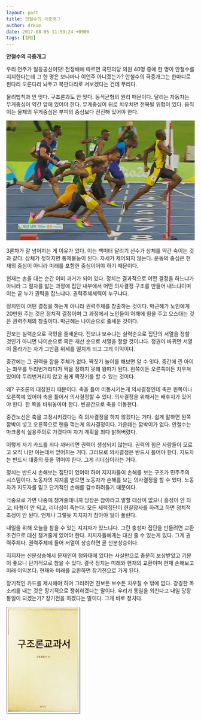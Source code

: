 ```yaml
---
layout: post
title: 안철수의 극중개그
author: drkim
date: 2017-08-05 11:59:24 +0900
tags: [컬럼]
---
```


**안철수의 극중개그**

  


우리 언주가 일등공신이닷! 천정배에 따르면 국민의당 의원 40명 중에 한 명이 안철수를 지지한다는데 그 한 명은 보나마나 이언주 아니겠는가? 안철수의 극중개그는 한마디로 왼다리 오른다리 놔두고 복판다리로 서보겠다는 건데 무리다. 

  


물리법칙과 안 맞다. 구조론과도 안 맞다. 동적균형의 원리 때문이다. 달리는 자동차는 무게중심이 약간 앞에 있어야 한다. 무게중심이 뒤로 치우치면 전복될 위험이 있다. 움직이는 물체의 무게중심은 부피의 중심보다 전진해 있어야 한다. 

  



![](/files/attach/images/199/508/872/c760d338-e1a4-4026-8228-262cdb157890.jpg)   


  


3륜차가 잘 넘어지는 게 이유가 있다. 이는 백미터 달리기 선수가 상체를 약간 숙이는 것과 같다. 상체가 젖혀지면 통제불능이 된다. 자세가 제어되지 않는다. 운동의 중심은 현재의 중심이 아니라 미래를 포함한 중심이어야 하기 때문이다. 

  


현재는 손을 대는 순간 이미 과거가 되어 있다. 정치는 결과적으로 어떤 결정을 하느냐가 아니라 그 절차를 밟는 과정에 집단 내부에서 어떤 의사결정 구조를 만들어 내느냐이며 이는 곧 누가 권력을 잡느냐다. 권력주체세력이 누구냐다.

  


정치인이 어떤 결정을 하는게 아니라 권력주체를 창출하는 것이다. 박근혜가 노인에게 20만원 주는 것은 정치적 결정이며 그 과정에서 노인들이 어깨에 힘을 주고 으스대는 것은 권력주체의 창출이다. 박근혜는 나이순으로 줄세운 것이다.

  


진보는 실력순으로 국민을 줄세운다. 진보냐 보수냐는 실력순으로 집단의 서열을 정할 것인가 아니면 나이순으로 혹은 재산 순으로 서열을 정할 것이냐다. 정권이 바뀌면 서열이 올라가는 자가 그만큼 위세를 떨치게 되고 그게 이익이다. 

  


중간에는 그 권력을 잡을 주체가 없다. 짝짓기 놀이를 해보면 알 수 잇다. 중간에 낀 아이는 좌우를 두리번거리다가 짝을 정하지 못해 왕따가 된다. 왼쪽이든 오른쪽이든 치우쳐 있어야 두리번거리지 않고 쉽게 짝짓기를 할 수 있는 것이다. 

  


왜? 구조론의 대칭원리 때문이다. 축을 틀어 이동시키는게 의사결정인데 축은 왼쪽이나 오른쪽에 있어야 축을 틀어서 의사결정할 수 있다. 의사결정을 위해서는 배후지가 있어야 한다. 한 쪽을 비워놓아야 한다. 빈공간으로 축을 이동한다.

  


중간노선은 축을 고정시키겠다는 즉 의사결정을 하지 않겠다는 거다. 쉽게 말하면 왼쪽 깜박이 넣고 오른쪽으로 핸들 꺾는게 의사결정이다. 가운데는 깜박이가 없다. 안철수는 마크롱식 실용주의로 가겠다며 자기 계획을 죄다 밝혀버렸다. 

  


이렇게 자기 카드를 죄다 까버리면 권력이 생성되지 않는다. 권력의 힘은 사람들이 모르고 오직 나만 아는데서 얻어지는 거다. 그러므로 의사결정은 반드시 틀어야 한다. 지도자는 반드시 대중의 뜻을 꺾어야 한다. 그게 리더십이라는 거다. 

  


정치는 반드시 손해보는 집단이 있어야 하며 지지자들이 손해를 보는 구조가 민주주의 시스템이다. 노동자의 지지를 받으면 노동자가 손해를 보는 의사결정을 할 수 있다. 노동자가 지도자를 믿고 단기적인 손해를 감수하려들기 때문이다. 

  


극중으로 가면 나중에 챙겨줄테니까 당장은 참아라고 말할 대상이 없으니 흥정이 안 되고, 타협이 안 되고, 리더십이 죽는다. 모든 세력집단이 현찰장사를 하려고 하면 정치적 조정이 안 된다. 언제나 그렇듯 지지자가 참아야 일이 풀린다. 

  


내일을 위해 오늘을 참을 수 있는 지지자가 있느냐다. 그런 충성파 집단을 만들려면 교환조건으로 대신 챙겨줄게 있어야 한다. 지지자들에게는 대신 줄 수 있는게 있다. 그게 권력주체다. 권력주체에 들어 서열이 상승하면 곧 신분상승이다.

  


지지자는 신분상승해서 문재인이 청와대에 있다는 사실만으로 충분히 보상받았고 기분이 좋으니 단기적으로 참을 수 있다. 결국 정치는 미래와 현재의 교환이며 현재 손해보고 미래 이익본다. 현재와 미래를 교환하면 장기전으로 가게 된다. 

  


장기적인 카드를 제시해야 하며 그러려면 진보든 보수든 치우칠 수 밖에 없다. 강경한 목소리를 내는 것은 장기적으로 쟁취하겠다는 말이다. 우리가 통일을 외친다고 내일 당장 통일이 되겠는가? 장기전을 하겠다는 말이다. 그게 바로 정치다. 

  


  



![](/files/attach/images/199/508/872/0.jpg)